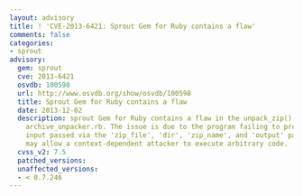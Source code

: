 ```yaml
---
layout: advisory
title: ! 'CVE-2013-6421: Sprout Gem for Ruby contains a flaw'
comments: false
categories:
- sprout
advisory:
  gem: sprout
  cve: 2013-6421
  osvdb: 100598
  url: http://www.osvdb.org/show/osvdb/100598
  title: Sprout Gem for Ruby contains a flaw
  date: 2013-12-02
  description: sprout Gem for Ruby contains a flaw in the unpack_zip() function in
    archive_unpacker.rb. The issue is due to the program failing to properly sanitize
    input passed via the 'zip_file', 'dir', 'zip_name', and 'output' parameters. This
    may allow a context-dependent attacker to execute arbitrary code.
  cvss_v2: 7.5
  patched_versions: 
  unaffected_versions:
  - < 0.7.246
---
```

